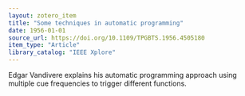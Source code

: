 ```yaml
---
layout: zotero_item
title: "Some techniques in automatic programming"
date: 1956-01-01
source_url: https://doi.org/10.1109/TPGBTS.1956.4505180
item_type: "Article"
library_catalog: "IEEE Xplore"
---
```


<span class="Z3988" title="url_ver=Z39.88-2004&amp;ctx_ver=Z39.88-2004&amp;rfr_id=info%3Asid%2Fzotero.org%3A2&amp;rft_id=info%3Adoi%2F10.1109%2FTPGBTS.1956.4505180&amp;rft_val_fmt=info%3Aofi%2Ffmt%3Akev%3Amtx%3Ajournal&amp;rft.genre=article&amp;rft.atitle=Some%20techniques%20in%20automatic%20programming&amp;rft.jtitle=IRE%20transactions%20on%20broadcast%20transmission%20systems&amp;rft.volume=PGBTS-3&amp;rft.issue=1&amp;rft.aufirst=Edgar%20F.&amp;rft.aulast=Vandivere&amp;rft.au=Edgar%20F.%20Vandivere&amp;rft.date=1956-01&amp;rft.pages=84-86&amp;rft.spage=84&amp;rft.epage=86&amp;rft.issn=0099-6866">
Edgar Vandivere explains his automatic programming approach using multiple cue frequencies to trigger different functions.
</span>
